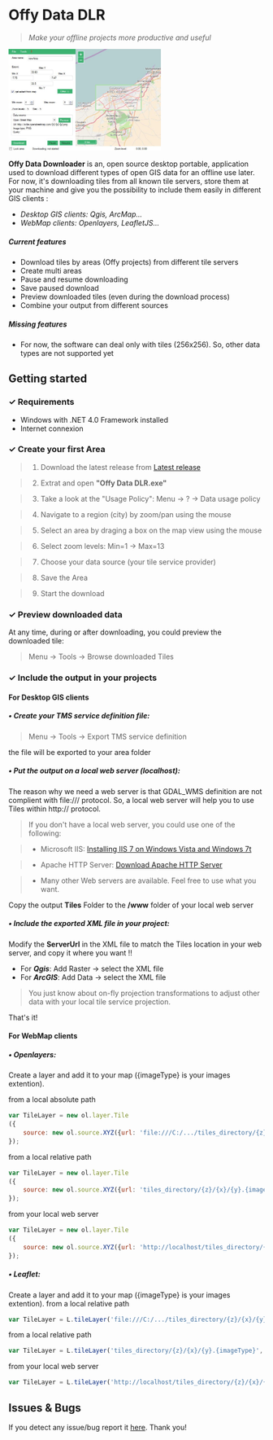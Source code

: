 # Offy Data DLR
>*Make your offline projects more productive and useful*

<img src="https://raw.githubusercontent.com/OffyGIS/Offy-Data-DLR/master/offyapp.JPG" width="300" height="200"/>

**Offy Data Downloader** is an, open source desktop portable, application used to download different types of open GIS data for an offline use later.
For now, it's downloading tiles from all known tile servers, store them at your machine and give you the possibility to include them easily in different GIS clients : 

* *Desktop GIS clients: Qgis, ArcMap...*
* *WebMap clients: Openlayers, LeafletJS...*

##### Current features
* Download tiles by areas (Offy projects) from different tile servers
* Create multi areas
* Pause and resume downloading
* Save paused download
* Preview downloaded tiles (even during the download process)
* Combine your output from different sources

##### Missing features
* For now, the software can deal only with tiles (256x256). So, other data types are not supported yet

## Getting started

### ✓ Requirements
* Windows with .NET 4.0 Framework installed
* Internet connexion

### ✓ Create your first Area
>1. Download the latest release from [Latest release](https://github.com/OffyGIS/Offy-Data-DLR/releases/latest)

>2. Extrat and open **"Offy Data DLR.exe"**

>3. Take a look at the "Usage Policy": Menu -> ? -> Data usage policy

>4. Navigate to a region (city) by zoom/pan using the mouse

>5. Select an area by draging a box on the map view using the mouse

>6. Select zoom levels: Min=1 -> Max=13

>7. Choose your data source (your tile service provider)

>8. Save the Area

>9. Start the download

### ✓ Preview downloaded data
At any time, during or after downloading, you could preview the downloaded tile:

>Menu -> Tools -> Browse downloaded Tiles

### ✓ Include the output in your projects

#### For **Desktop GIS clients**

##### • ***Create your TMS service definition file:***

>Menu -> Tools -> Export TMS service definition

the file will be exported to your area folder

##### • ***Put the output on a local web server (localhost):***
The reason why we need a web server is that GDAL_WMS definition are not complient with file:/// protocol. So, a local web server will help you to use Tiles within http:// protocol.

>If you don't have a local web server, you could use one of the following:

>* Microsoft IIS: [Installing IIS 7 on Windows Vista and Windows 7t](https://www.iis.net/learn/install/installing-iis-7/installing-iis-on-windows-vista-and-windows-7)

>* Apache HTTP Server: [Download Apache HTTP Server](https://httpd.apache.org/download.cgi) 

>* Many other Web servers are available. Feel free to use what you want.

Copy the output **Tiles** Folder to the **/www** folder of your local web server

##### • ***Include the exported XML file in your project:***
Modify the **ServerUrl** in the XML file to match the Tiles location in your web server, and copy it where you want !!

* For ***Qgis***: Add Raster -> select the XML file
* For ***ArcGIS***: Add Data -> select the XML file

>You just know about on-fly projection transformations to adjust other data with your local tile service projection.

That's it!

#### For **WebMap clients**

##### • ***Openlayers:***
Create a layer and add it to your map ({imageType} is your images extention).

from a local absolute path
```javascript
var TileLayer = new ol.layer.Tile
({
    source: new ol.source.XYZ({url: 'file:///C:/.../tiles_directory/{z}/{x}/{y}.{imageType}'})
});
```
from a local relative path
```javascript
var TileLayer = new ol.layer.Tile
({
    source: new ol.source.XYZ({url: 'tiles_directory/{z}/{x}/{y}.{imageType}'})
});
```
from your local web server
```javascript
var TileLayer = new ol.layer.Tile
({
    source: new ol.source.XYZ({url: 'http://localhost/tiles_directory/{z}/{x}/{y}.{imageType}'})
});
```

##### • ***Leaflet:***
Create a layer and add it to your map ({imageType} is your images extention).
from a local relative path
```javascript
var TileLayer = L.tileLayer('file:///C:/.../tiles_directory/{z}/{x}/{y}.{imageType}', { minZoom: 1, maxZoom: 14 });
```
from a local relative path
```javascript
var TileLayer = L.tileLayer('tiles_directory/{z}/{x}/{y}.{imageType}', { minZoom: 1, maxZoom: 14 });
```
from your local web server
```javascript
var TileLayer = L.tileLayer('http://localhost/tiles_directory/{z}/{x}/{y}.{imageType}', { minZoom: 1, maxZoom: 14 });
```

## Issues & Bugs
If you detect any issue/bug report it [here](https://github.com/OffyGIS/Offy-Data-DLR/issues). Thank you!
